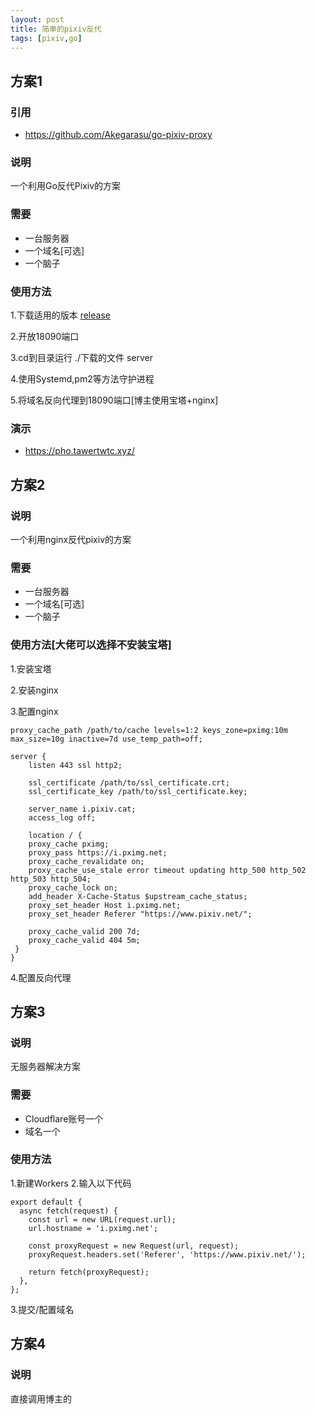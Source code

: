 ```yaml
---
layout: post
title: 简单的pixiv反代
tags: [pixiv,go]
---
```

## 方案1

### 引用
- https://github.com/Akegarasu/go-pixiv-proxy

### 说明
   一个利用Go反代Pixiv的方案

### 需要
- 一台服务器
- 一个域名[可选]
- 一个脑子

### 使用方法
1.下载适用的版本 [release](https://github.com/Akegarasu/go-pixiv-proxy/releases/)

2.开放18090端口

3.cd到目录运行 ./下载的文件 server

4.使用Systemd,pm2等方法守护进程

5.将域名反向代理到18090端口[博主使用宝塔+nginx]

### 演示
- https://pho.tawertwtc.xyz/

## 方案2

### 说明
一个利用nginx反代pixiv的方案

### 需要
- 一台服务器
- 一个域名[可选]
- 一个脑子

### 使用方法[大佬可以选择不安装宝塔]
1.安装宝塔

2.安装nginx

3.配置nginx

```
proxy_cache_path /path/to/cache levels=1:2 keys_zone=pximg:10m max_size=10g inactive=7d use_temp_path=off;

server {
    listen 443 ssl http2;

    ssl_certificate /path/to/ssl_certificate.crt;
    ssl_certificate_key /path/to/ssl_certificate.key;

    server_name i.pixiv.cat;
    access_log off;

    location / {
    proxy_cache pximg;
    proxy_pass https://i.pximg.net;
    proxy_cache_revalidate on;
    proxy_cache_use_stale error timeout updating http_500 http_502 http_503 http_504;
    proxy_cache_lock on;
    add_header X-Cache-Status $upstream_cache_status;
    proxy_set_header Host i.pximg.net;
    proxy_set_header Referer "https://www.pixiv.net/";

    proxy_cache_valid 200 7d;
    proxy_cache_valid 404 5m;
 }
}
```

4.配置反向代理

## 方案3

### 说明
无服务器解决方案

### 需要
- Cloudflare账号一个
- 域名一个

### 使用方法
1.新建Workers
2.输入以下代码
```
export default {
  async fetch(request) {
    const url = new URL(request.url);
    url.hostname = 'i.pximg.net';

    const proxyRequest = new Request(url, request);
    proxyRequest.headers.set('Referer', 'https://www.pixiv.net/');

    return fetch(proxyRequest);
  },
};
```
3.提交/配置域名

## 方案4

### 说明
直接调用博主的
   
